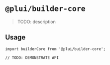 # `@plui/builder-core`

> TODO: description

## Usage

```
import builderCore from '@plui/builder-core';

// TODO: DEMONSTRATE API
```
